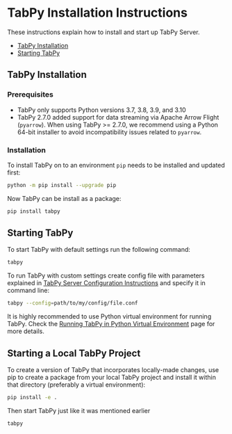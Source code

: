 # TabPy Installation Instructions

These instructions explain how to install and start up TabPy Server.

<!-- markdownlint-disable MD004 -->

<!-- toc -->

- [TabPy Installation](#tabpy-installation)
- [Starting TabPy](#starting-tabpy)

<!-- tocstop -->

<!-- markdownlint-enable MD004 -->

## TabPy Installation

### Prerequisites

- TabPy only supports Python versions 3.7, 3.8, 3.9, and 3.10
- TabPy 2.7.0 added support for data streaming via
Apache Arrow Flight (`pyarrow`). When using TabPy >= 2.7.0, we
recommend using a Python 64-bit installer to avoid incompatibility issues
related to `pyarrow`.

### Installation

To install TabPy on to an environment `pip` needs to be installed and
updated first:

```sh
python -m pip install --upgrade pip
```

Now TabPy can be install as a package:

```sh
pip install tabpy
```

## Starting TabPy

To start TabPy with default settings run the following command:

```sh
tabpy
```

To run TabPy with custom settings create config file with parameters
explained in [TabPy Server Configuration Instructions](server-config.md)
and specify it in command line:

```sh
tabpy --config=path/to/my/config/file.conf
```

It is highly recommended to use Python virtual environment for running TabPy.
Check the [Running TabPy in Python Virtual Environment](tabpy-virtualenv.md) page
for more details.

## Starting a Local TabPy Project

To create a version of TabPy that incorporates locally-made changes,
use pip to create a package from your local TabPy project
and install it within that directory (preferably a virtual environment):

```sh
pip install -e .
```

Then start TabPy just like it was mentioned earlier

```sh
tabpy
```
